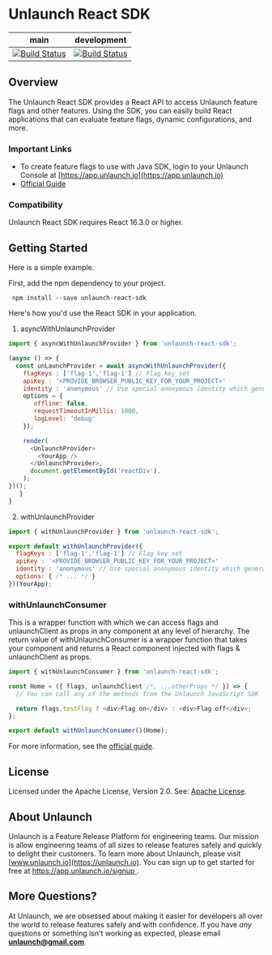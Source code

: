 # Unlaunch React SDK

| main                                                                                                                | development                                                                                                                |
|---------------------------------------------------------------------------------------------------------------------|----------------------------------------------------------------------------------------------------------------------------|
|  [![Build Status](https://app.travis-ci.com/unlaunch/react-sdk.svg?branch=main)](https://app.travis-ci.com/unlaunch/react-sdk) | [![Build Status](https://app.travis-ci.com/unlaunch/react-sdk.svg?branch=develop)](https://app.travis-ci.com/unlaunch/react-sdk) |

## Overview
The Unlaunch React SDK provides a React API to access Unlaunch feature flags and other features. Using the SDK, you can
 easily build React applications that can evaluate feature flags, dynamic configurations, and more.

### Important Links

- To create feature flags to use with Java SDK, login to your Unlaunch Console at [https://app.unlaunch.io](https://app.unlaunch.io)
- [Official Guide](https://docs.unlaunch.io/docs/sdks/react-sdk)

### Compatibility
Unlaunch React SDK requires React 16.3.0 or higher.

## Getting Started
Here is a simple example. 

First, add the npm dependency to your project.

```$xslt
 npm install --save unlaunch-react-sdk
```
Here's how you'd use the React SDK in your application.

1. asyncWithUnlaunchProvider

```js
import { asyncWithUnlaunchProvider } from 'unlaunch-react-sdk';

(async () => {
  const unLaunchProvider = await asyncWithUnlaunchProvider({
    flagKeys : ['flag-1','flag-1'] // Flag key set
    apiKey : '<PROVIDE_BROWSER_PUBLIC_KEY_FOR_YOUR_PROJECT>'
    identity : 'anonymous' // Use special anonymous identity which generates a unique UUID
    options = {
       offline: false,         
       requestTimeoutInMillis: 1000,
       logLevel: 'debug'  
    });

    render(
      <UnlaunchProvider>
        <YourApp />
      </UnlaunchProvider>,
      document.getElementById('reactDiv'),
    );
})();
   }
}
```

2. withUnlaunchProvider

```js
import { withUnlaunchProvider } from 'unlaunch-react-sdk';

export default withUnlaunchProvider({
  flagKeys : ['flag-1','flag-1'] // Flag key set
  apiKey : '<PROVIDE_BROWSER_PUBLIC_KEY_FOR_YOUR_PROJECT>'
  identity : 'anonymous' // Use special anonymous identity which generates a unique UUID
  options: { /* ... */ }
})(YourApp);
```
### withUnlaunchConsumer

This is a wrapper function with which we can access flags and unlaunchClient as props in any component at any level of hierarchy. The return value of withUnlaunchConsumer is a wrapper function that takes your component and returns a React component injected with flags & unlaunchClient as props.

```js
import { withUnlaunchConsumer } from 'unlaunch-react-sdk';

const Home = ({ flags, unlaunchClient /*, ...otherProps */ }) => {
  // You can call any of the methods from the Unlaunch JavaScript SDK

  return flags.testFlag ? <div>Flag on</div> : <div>Flag off</div>;
};

export default withUnlaunchConsumer()(Home);

```
 For more information, see the [official guide](https://docs.unlaunch.io/docs/sdks/react-sdk).

## License
Licensed under the Apache License, Version 2.0. See: [Apache License](LICENSE.md).

## About Unlaunch
Unlaunch is a Feature Release Platform for engineering teams. Our mission is allow engineering teams of all
 sizes to release features safely and quickly to delight their customers. To learn more about Unlaunch, please visit
  [www.unlaunch.io](https://unlaunch.io). You can sign up to get started for free at [https://app.unlaunch.io/signup
  ](https://app.unlaunch.io/signup).

## More Questions?
At Unlaunch, we are obsessed about making it easier for developers all over the world to release features safely and with confidence. If you have *any* questions or something isn't working as expected, please email **unlaunch@gmail.com**.

